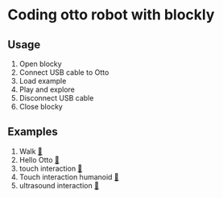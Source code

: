 # Coding otto robot with blockly

## Usage
1. Open blocky
2. Connect USB cable to Otto
3. Load example
4. Play and explore
5. Disconnect USB cable 
6. Close blocky

## Examples
01. Walk [:link:](walk/README.md)
02. Hello Otto [:link:](hello-otto/README.md)
02. touch interaction [:link:](touch-interaction/README.md)
03. Touch interaction humanoid [:link:](touch-interaction-humanoid/README.md)
04. ultrasound interaction [:link:](ultrasound-interaction/README.md)

